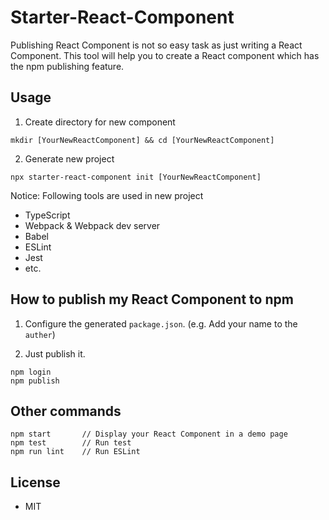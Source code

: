 # Starter-React-Component

Publishing React Component is not so easy task as just writing a React Component. This tool will help you to create a React component which has the npm publishing feature.

## Usage

1. Create directory for new component

```
mkdir [YourNewReactComponent] && cd [YourNewReactComponent] 
```

2. Generate new project

```
npx starter-react-component init [YourNewReactComponent]
```

Notice: Following tools are used in new project 

  - TypeScript
  - Webpack & Webpack dev server
  - Babel
  - ESLint
  - Jest
  - etc.

## How to publish my React Component to npm

1. Configure the generated `package.json`. (e.g. Add your name to the `auther`)

2. Just publish it.

```
npm login
npm publish
```

## Other commands

```
npm start       // Display your React Component in a demo page
npm test        // Run test
npm run lint    // Run ESLint
```

## License

- MIT
